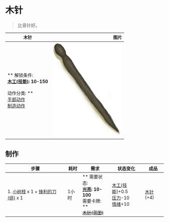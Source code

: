 # 木针  
> 比骨针好。  
  
  木针  |   图片   
 ----  |  ----:   
 ** 解锁条件: **<br>[木工(技能)](Skill_Woodworking.md): 10-150<br><br>** 动作分类: **<br>[手部动作](HandAction.md)<br>[制造动作](CraftAction.md)  |  <img decoding="async" src="Sprite/NeedleWooden.png" href="a.md" style="max-width:300px;max-height:300px;">   
  
## 制作  
步骤  |  耗时  |  需求  |  状态变化  |  成品  
----  |  ----  |  ----  |  ----  |  ----  
1. [小树枝](Sticks.md) x 1 + [锋利的刀(组)](GpTag_CutterAdv.md) x 1  |  1小时  |  ** 需要状态: **<br>[光亮](Light.md): 10-100<br>** 需要卡牌: **<br>~~[木针(蓝图)](Bp_WoodenNeedles.md)~~  |  [木工(技能)](Skill_Woodworking.md)+0.5<br>[压力](Stress.md)-10<br>[情绪](Morale.md)+10  |  [木针](WoodenNeedle.md)(+4)  


<script>document.title="木针 - 卡牌生存百科 Card Survival Wiki";</script>